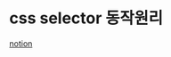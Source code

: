 # css selector 동작원리
[notion](https://concise-drain-a57.notion.site/css-selector-9489f9585fd24f3ab2f4035c3d0df7e0)
